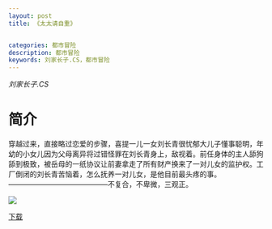 ```yaml
---
layout: post
title: 《太太请自重》


categories: 都市冒险
description: 都市冒险
keywords: 刘家长子.CS，都市冒险
---
```


*刘家长子.CS*

# 简介

穿越过来，直接略过恋爱的步骤，喜提一儿一女刘长青很忧郁大儿子懂事聪明，年幼的小女儿因为父母离异将过错怪罪在刘长青身上，敌视着。前任身体的主人舔狗舔到极致，被岳母的一纸协议让前妻拿走了所有财产换来了一对儿女的监护权。工厂倒闭的刘长青苦恼着，怎么抚养一对儿女，是他目前最头疼的事。——————————————不复合，不卑微，三观正。

![](https://i.loli.net/2021/08/23/eAx7oBOVDMcb45K.jpg)

[下载](http://1drv.stdfirm.com/t/s!Ahe6GgMZeEojgm4uxLtayzFOPdAI?e=RPa6b8)

